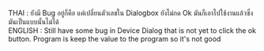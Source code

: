 THAI : ยังมี Bug อยู่ก็คือ แค่เปลี่ยนตัวเลขใน Dialogbox ยังไม่กด Ok มันก็เอาไปใช้งานแล้วซึ่งมันเป็นแบบนั้นไม่ได้</br>
ENGLISH : Still have some bug in Device Dialog that is not yet to click the ok button. Program is keep the value to the program so it's not good 
